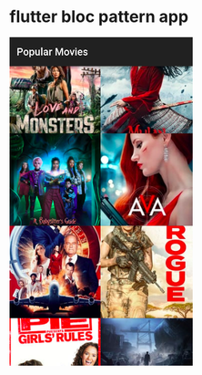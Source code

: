 # flutter bloc pattern app

![](https://github.com/vasuvanka/flutter_bloc_pattern_app/blob/main/screen.png)

